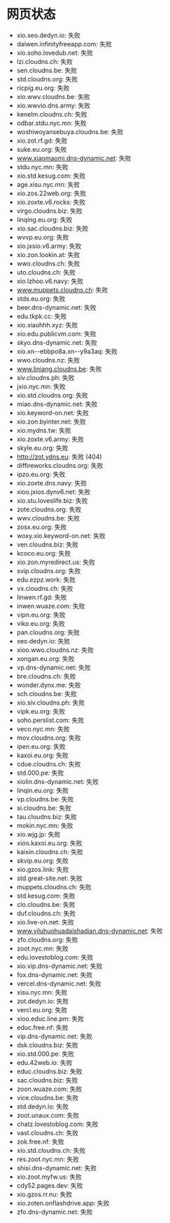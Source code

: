 # 网页状态
- xio.xeo.dedyn.io: 失败
- daiwen.infinityfreeapp.com: 失败
- xio.soho.lovedub.net: 失败
- lzi.cloudns.ch: 失败
- sen.cloudns.be: 失败
- std.cloudns.org: 失败
- ricpig.eu.org: 失败
- xio.wwv.cloudns.be: 失败
- xio.wwvio.dns.army: 失败
- kenelm.cloudns.ch: 失败
- odbar.stdu.nyc.mn: 失败
- woshiwoyansebuya.cloudns.be: 失败
- xio.zot.rf.gd: 失败
- suke.eu.org: 失败
- www.xiaomaomi.dns-dynamic.net: 失败
- stdu.nyc.mn: 失败
- xio.std.kesug.com: 失败
- age.xisu.nyc.mn: 失败
- xio.zos.22web.org: 失败
- xio.zoxte.v6.rocks: 失败
- virgo.cloudns.biz: 失败
- linqing.eu.org: 失败
- xio.sac.cloudns.biz: 失败
- wvvp.eu.org: 失败
- xio.jxsio.v6.army: 失败
- xio.zon.lookin.at: 失败
- wwo.cloudns.ch: 失败
- uto.cloudns.ch: 失败
- xio.lzhoo.v6.navy: 失败
- www.muppets.cloudns.ch: 失败
- stds.eu.org: 失败
- beer.dns-dynamic.net: 失败
- edu.tkpk.cc: 失败
- xio.xiaohhh.xyz: 失败
- xio.edu.publicvm.com: 失败
- skyo.dns-dynamic.net: 失败
- xio.xn--ebbpo8a.xn--y9a3aq: 失败
- wwo.cloudns.nz: 失败
- www.liniang.cloudns.be: 失败
- siv.cloudns.ph: 失败
- jxio.nyc.mn: 失败
- xio.std.cloudns.org: 失败
- miao.dns-dynamic.net: 失败
- xio.keyword-on.net: 失败
- xio.zon.byinter.net: 失败
- xio.mydns.tw: 失败
- xio.zoxte.v6.army: 失败
- skyle.eu.org: 失败
- http://zot.ydns.eu: 失败 (404)
- diffireworks.cloudns.org: 失败
- ipzo.eu.org: 失败
- xio.zoxte.dns.navy: 失败
- xioo.jxios.dynv6.net: 失败
- xio.stu.loveslife.biz: 失败
- zote.cloudns.org: 失败
- wwv.cloudns.be: 失败
- zosx.eu.org: 失败
- woxy.xio.keyword-on.net: 失败
- ven.cloudns.biz: 失败
- kcoco.eu.org: 失败
- xio.zon.myredirect.us: 失败
- svip.cloudns.org: 失败
- edu.ezpz.work: 失败
- vx.cloudns.ch: 失败
- linwen.rf.gd: 失败
- inwen.wuaze.com: 失败
- vipn.eu.org: 失败
- viko.eu.org: 失败
- pan.cloudns.org: 失败
- xeo.dedyn.io: 失败
- xioo.wwo.cloudns.nz: 失败
- xongan.eu.org: 失败
- vp.dns-dynamic.net: 失败
- bre.cloudns.ch: 失败
- wonder.dynx.me: 失败
- sch.cloudns.be: 失败
- xio.siv.cloudns.ph: 失败
- vipk.eu.org: 失败
- soho.perslist.com: 失败
- veco.nyc.mn: 失败
- mov.cloudns.org: 失败
- ipen.eu.org: 失败
- kaxoi.eu.org: 失败
- cdue.cloudns.ch: 失败
- std.000.pe: 失败
- xiolin.dns-dynamic.net: 失败
- linqin.eu.org: 失败
- vp.cloudns.be: 失败
- si.cloudns.be: 失败
- tau.cloudns.biz: 失败
- mokin.nyc.mn: 失败
- xio.wjg.jp: 失败
- xioo.kaxoi.eu.org: 失败
- kaixin.cloudns.ch: 失败
- skvip.eu.org: 失败
- xio.gzos.link: 失败
- std.great-site.net: 失败
- muppets.cloudns.ch: 失败
- std.kesug.com: 失败
- clo.cloudns.be: 失败
- duf.cloudns.ch: 失败
- xio.live-on.net: 失败
- www.yiluhuohuadaishadian.dns-dynamic.net: 失败
- zfo.cloudns.org: 失败
- zoot.nyc.mn: 失败
- edu.lovestoblog.com: 失败
- xio.vip.dns-dynamic.net: 失败
- fox.dns-dynamic.net: 失败
- vercel.dns-dynamic.net: 失败
- xisu.nyc.mn: 失败
- zot.dedyn.io: 失败
- vercl.eu.org: 失败
- xioo.educ.line.pm: 失败
- educ.free.nf: 失败
- vip.dns-dynamic.net: 失败
- dsk.cloudns.biz: 失败
- xio.std.000.pe: 失败
- edu.42web.io: 失败
- educ.cloudns.biz: 失败
- sac.cloudns.biz: 失败
- zoon.wuaze.com: 失败
- vice.cloudns.be: 失败
- std.dedyn.io: 失败
- zoot.unaux.com: 失败
- chatz.lovestoblog.com: 失败
- vast.cloudns.ch: 失败
- zok.free.nf: 失败
- xio.std.cloudns.ch: 失败
- res.zoot.nyc.mn: 失败
- shisi.dns-dynamic.net: 失败
- xio.zoot.myfw.us: 失败
- cdy52.pages.dev: 失败
- xio.gzos.rr.nu: 失败
- xio.zoten.onflashdrive.app: 失败
- zfo.dns-dynamic.net: 失败
